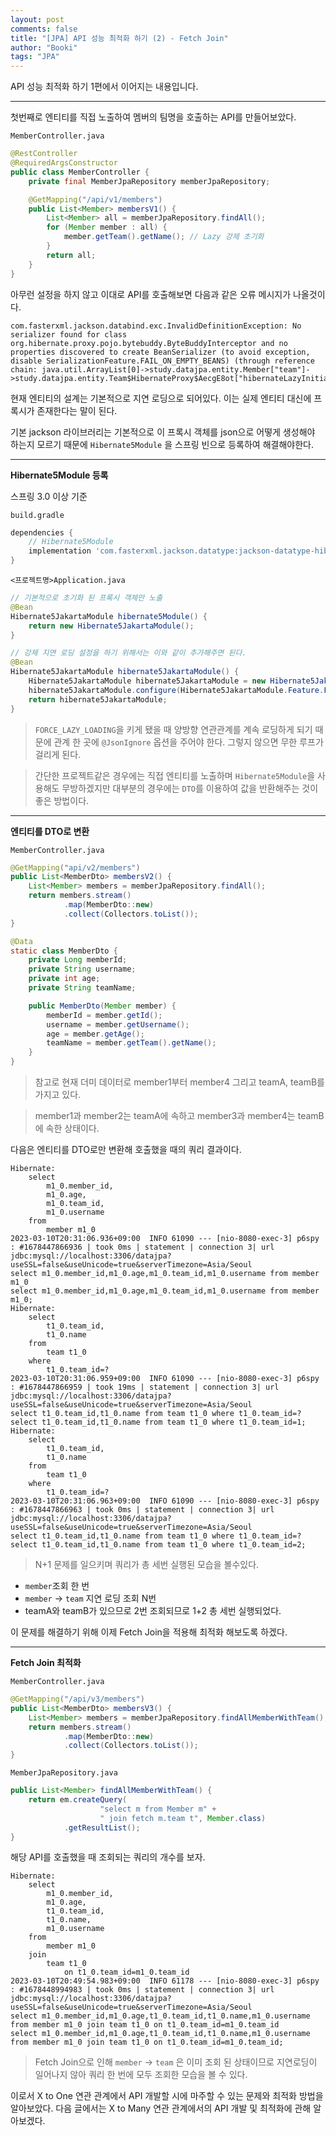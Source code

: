 ```yaml
---
layout: post
comments: false
title: "[JPA] API 성능 최적화 하기 (2) - Fetch Join"
author: "Booki"
tags: "JPA"
---
```


API 성능 최적화 하기 1편에서 이어지는 내용입니다.

---

첫번째로 엔티티를 직접 노출하여 멤버의 팀명을 호출하는 API를 만들어보았다.

`MemberController.java`

```java
@RestController
@RequiredArgsConstructor
public class MemberController {
    private final MemberJpaRepository memberJpaRepository;

    @GetMapping("/api/v1/members")
    public List<Member> membersV1() {
        List<Member> all = memberJpaRepository.findAll();
        for (Member member : all) {
            member.getTeam().getName(); // Lazy 강제 초기화
        }
        return all;
    }
}
```

아무런 설정을 하지 않고 이대로 API를 호출해보면 다음과 같은 오류 메시지가 나올것이다.

```
com.fasterxml.jackson.databind.exc.InvalidDefinitionException: No serializer found for class org.hibernate.proxy.pojo.bytebuddy.ByteBuddyInterceptor and no properties discovered to create BeanSerializer (to avoid exception, disable SerializationFeature.FAIL_ON_EMPTY_BEANS) (through reference chain: java.util.ArrayList[0]->study.datajpa.entity.Member["team"]->study.datajpa.entity.Team$HibernateProxy$AecgE8ot["hibernateLazyInitializer"])
```

현재 엔티티의 설계는 기본적으로 지연 로딩으로 되어있다. 이는 실제 엔티티 대신에 프록시가 존재한다는 말이 된다.

기본 jackson 라이브러리는 기본적으로 이 프록시 객체를 json으로 어떻게 생성해야 하는지 모르기 때문에 `Hibernate5Module` 을 스프링 빈으로 등록하여 해결해야한다.

---

**Hibernate5Module 등록**

스프링 3.0 이상 기준

`build.gradle`

```groovy
dependencies {
	// Hibernate5Module
	implementation 'com.fasterxml.jackson.datatype:jackson-datatype-hibernate5-jakarta'
}
```

`<프로젝트명>Application.java`

```java
// 기본적으로 초기화 된 프록시 객체만 노출
@Bean
Hibernate5JakartaModule hibernate5Module() {
    return new Hibernate5JakartaModule();
}

// 강제 지연 로딩 설정을 하기 위해서는 이와 같이 추가해주면 된다.
@Bean
Hibernate5JakartaModule hibernate5JakartaModule() {
    Hibernate5JakartaModule hibernate5JakartaModule = new Hibernate5JakartaModule();
    hibernate5JakartaModule.configure(Hibernate5JakartaModule.Feature.FORCE_LAZY_LOADING, true);
    return hibernate5JakartaModule;
}
```

> `FORCE_LAZY_LOADING`을 키게 됐을 때 양방향 연관관계를 계속 로딩하게 되기 때문에 관계 한 곳에 `@JsonIgnore` 옵션을 주어야 한다. 그렇지 않으면 무한 루프가 걸리게 된다.
> 

> 간단한 프로젝트같은 경우에는 직접 엔티티를 노출하며 `Hibernate5Module`을 사용해도 무방하겠지만 대부분의 경우에는 `DTO`를 이용하여 값을 반환해주는 것이 좋은 방법이다.
> 

---

**엔티티를 DTO로 변환**

`MemberController.java`

```java
@GetMapping("api/v2/members")
public List<MemberDto> membersV2() {
    List<Member> members = memberJpaRepository.findAll();
    return members.stream()
            .map(MemberDto::new)
            .collect(Collectors.toList());
}

@Data
static class MemberDto {
    private Long memberId;
    private String username;
    private int age;
    private String teamName;

    public MemberDto(Member member) {
        memberId = member.getId();
        username = member.getUsername();
        age = member.getAge();
        teamName = member.getTeam().getName();
    }
}
```

> 참고로 현재 더미 데이터로 member1부터 member4 그리고 teamA, teamB를 가지고 있다.
> 

> member1과 member2는 teamA에 속하고 member3과 member4는 teamB에 속한 상태이다.
> 

다음은 엔티티를 DTO로만 변환해 호출했을 때의 쿼리 결과이다.

```
Hibernate: 
    select
        m1_0.member_id,
        m1_0.age,
        m1_0.team_id,
        m1_0.username 
    from
        member m1_0
2023-03-10T20:31:06.936+09:00  INFO 61090 --- [nio-8080-exec-3] p6spy                                    : #1678447866936 | took 0ms | statement | connection 3| url jdbc:mysql://localhost:3306/datajpa?useSSL=false&useUnicode=true&serverTimezone=Asia/Seoul
select m1_0.member_id,m1_0.age,m1_0.team_id,m1_0.username from member m1_0
select m1_0.member_id,m1_0.age,m1_0.team_id,m1_0.username from member m1_0;
Hibernate: 
    select
        t1_0.team_id,
        t1_0.name 
    from
        team t1_0 
    where
        t1_0.team_id=?
2023-03-10T20:31:06.959+09:00  INFO 61090 --- [nio-8080-exec-3] p6spy                                    : #1678447866959 | took 19ms | statement | connection 3| url jdbc:mysql://localhost:3306/datajpa?useSSL=false&useUnicode=true&serverTimezone=Asia/Seoul
select t1_0.team_id,t1_0.name from team t1_0 where t1_0.team_id=?
select t1_0.team_id,t1_0.name from team t1_0 where t1_0.team_id=1;
Hibernate: 
    select
        t1_0.team_id,
        t1_0.name 
    from
        team t1_0 
    where
        t1_0.team_id=?
2023-03-10T20:31:06.963+09:00  INFO 61090 --- [nio-8080-exec-3] p6spy                                    : #1678447866963 | took 0ms | statement | connection 3| url jdbc:mysql://localhost:3306/datajpa?useSSL=false&useUnicode=true&serverTimezone=Asia/Seoul
select t1_0.team_id,t1_0.name from team t1_0 where t1_0.team_id=?
select t1_0.team_id,t1_0.name from team t1_0 where t1_0.team_id=2;
```

> N+1 문제를 일으키며 쿼리가 총 세번 실행된 모습을 볼수있다.
> 
- `member`조회 한 번
- `member` → `team` 지연 로딩 조회 N번
- teamA와 teamB가 있으므로 2번 조회되므로 1+2 총 세번 실행되었다.

이 문제를 해결하기 위해 이제 Fetch Join을 적용해 최적화 해보도록 하겠다.

---

**Fetch Join 최적화**

`MemberController.java`

```java
@GetMapping("/api/v3/members")
public List<MemberDto> membersV3() {
    List<Member> members = memberJpaRepository.findAllMemberWithTeam();
    return members.stream()
            .map(MemberDto::new)
            .collect(Collectors.toList());
}
```

`MemberJpaRepository.java`

```java
public List<Member> findAllMemberWithTeam() {
    return em.createQuery(
                    "select m from Member m" +
                    " join fetch m.team t", Member.class)
            .getResultList();
}
```

해당 API를 호출했을 때 조회되는 쿼리의 개수를 보자.

```
Hibernate: 
    select
        m1_0.member_id,
        m1_0.age,
        t1_0.team_id,
        t1_0.name,
        m1_0.username 
    from
        member m1_0 
    join
        team t1_0 
            on t1_0.team_id=m1_0.team_id
2023-03-10T20:49:54.983+09:00  INFO 61178 --- [nio-8080-exec-3] p6spy                                    : #1678448994983 | took 0ms | statement | connection 3| url jdbc:mysql://localhost:3306/datajpa?useSSL=false&useUnicode=true&serverTimezone=Asia/Seoul
select m1_0.member_id,m1_0.age,t1_0.team_id,t1_0.name,m1_0.username from member m1_0 join team t1_0 on t1_0.team_id=m1_0.team_id
select m1_0.member_id,m1_0.age,t1_0.team_id,t1_0.name,m1_0.username from member m1_0 join team t1_0 on t1_0.team_id=m1_0.team_id;
```

> Fetch Join으로 인해 `member` → `team` 은 이미 조회 된 상태이므로 지연로딩이 일어나지 않아 쿼리 한 번에 모두 조회한 모습을 볼 수 있다.
> 

이로서 X to One 연관 관계에서 API 개발할 시에 마주할 수 있는 문제와 최적화 방법을 알아보았다. 다음 글에서는 X to Many 연관 관계에서의 API 개발 및 최적화에 관해 알아보겠다.